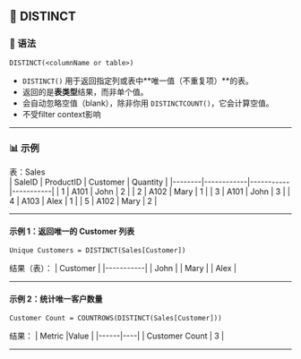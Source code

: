## 🧩 DISTINCT
### 📘 语法
```DAX
DISTINCT(<columnName or table>)
```
- `DISTINCT()` 用于返回指定列或表中**唯一值（不重复项）**的表。  
- 返回的是**表类型**结果，而非单个值。  
- 会自动忽略空值（blank），除非你用 `DISTINCTCOUNT()`，它会计算空值。
- 不受filter context影响

---
 

### 📊 示例
表：Sales  
| SaleID | ProductID | Customer | Quantity |
|--------|------------|-----------|-----------|
| 1 | A101 | John | 2 |
| 2 | A102 | Mary | 1 |
| 3 | A101 | John | 3 |
| 4 | A103 | Alex | 1 |
| 5 | A102 | Mary | 2 |

---

#### 示例 1：返回唯一的 Customer 列表
```DAX
Unique Customers = DISTINCT(Sales[Customer])
```

结果（表）：
| Customer |
|-----------|
| John |
| Mary |
| Alex |

---

#### 示例 2：统计唯一客户数量
```DAX
Customer Count = COUNTROWS(DISTINCT(Sales[Customer]))
```

结果：
| Metric |Value |
|------|----|
| Customer Count | 3 |

---

